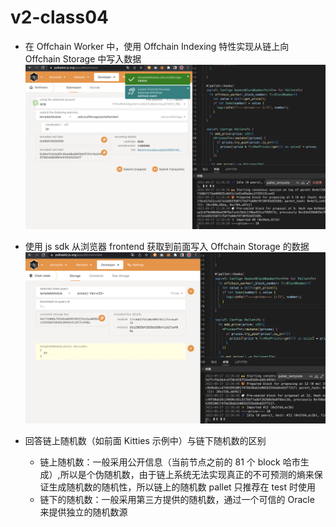 # v2-class04

- 在 Offchain Worker 中，使用 Offchain Indexing 特性实现从链上向 Offchain Storage 中写入数据
  ![1](./img/1.png)
- 使用 js sdk 从浏览器 frontend 获取到前面写入 Offchain Storage 的数据
  ![2](./img/2.png)
- 回答链上随机数（如前面 Kitties 示例中）与链下随机数的区别

  - 链上随机数：一般采用公开信息（当前节点之前的 81 个 block 哈市生成）,所以是个伪随机数，由于链上系统无法实现真正的不可预测的熵来保证生成随机数的随机性，所以链上的随机数 pallet 只推荐在 test 时使用
  - 链下的随机数：一般采用第三方提供的随机数，通过一个可信的 Oracle 来提供独立的随机数源

<!-- - 4. 在 Offchain Worker 中，解决向链上发起不签名请求时剩下的那个错误，参考： https://github.com/paritytech/substrate/blob/master/frame/example/offchain-worker/src/lib.rs
- 5. 构思一个应用场景，描述如何使用 Offchain Features 三大组件去实现它

  dome  todo
  https://github.com/paritytech/substrate/blob/master/frame/examples/offchain-worker/src/tests.rs -->
